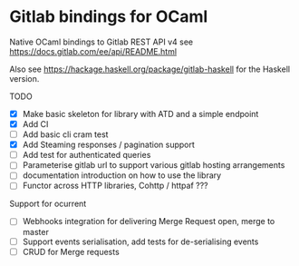 Gitlab bindings for OCaml
==========

Native OCaml bindings to Gitlab REST API v4 see https://docs.gitlab.com/ee/api/README.html

Also see https://hackage.haskell.org/package/gitlab-haskell for the Haskell version.

TODO

   * [x] Make basic skeleton for library with ATD and a simple endpoint
   * [x] Add CI
   * [ ] Add basic cli cram test
   * [X] Add Steaming responses / pagination support
   * [ ] Add test for authenticated queries
   * [ ] Parameterise gitlab url to support various gitlab hosting arrangements
   * [ ] documentation introduction on how to use the library
   * [ ] Functor across HTTP libraries, Cohttp / httpaf ???

Support for ocurrent

   * [ ] Webhooks integration for delivering Merge Request open, merge to master
   * [ ] Support events serialisation, add tests for de-serialising events
   * [ ] CRUD for Merge requests
